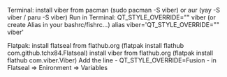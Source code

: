  
Terminal:
install viber from pacman (sudo pacman -S viber)  or aur (yay -S viber / paru -S viber)
Run in Terminal: QT_STYLE_OVERRIDE="" viber (or create Alias in your bashrc/fishrc...)
alias viber='QT_STYLE_OVERRIDE="" viber'

Flatpak:
install flatseal from flathub.org (flatpak install flathub com.github.tchx84.Flatseal)
install viber from flathub.org (flatpak install flathub com.viber.Viber)
Add  the line - QT_STYLE_OVERRIDE=Fusion - in Flatseal => Enironment => Variables